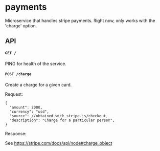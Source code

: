 # payments

Microservice that handles stripe payments. Right now, only works with the 'charge' option.

## API

#### `GET /`

PING for health of the service.

#### `POST /charge`

Create a charge for a given card.

Request:
```
{
  "amount": 2000,
  "currency": "usd", 
  "source": //obtained with stripe.js/checkout,
  "description": "Charge for a particular person",
}
```

Response:

See https://stripe.com/docs/api/node#charge_object


